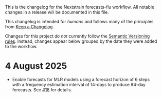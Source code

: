 This is the changelog for the Nextstrain forecasts-flu workflow.
All notable changes in a release will be documented in this file.

This changelog is intended for _humans_ and follows many of the principles from [Keep a Changelog](https://keepachangelog.com/en/1.0.0/).

Changes for this project _do not_ currently follow the [Semantic Versioning rules](https://semver.org/spec/v2.0.0.html).
Instead, changes appear below grouped by the date they were added to the workflow.

# 4 August 2025

 - Enable forecasts for MLR models using a forecast horizon of 6 steps with a frequency estimation interval of 14-days to produce 84-day forecasts. See [#18](https://github.com/nextstrain/forecasts-flu/pull/18) for details.
